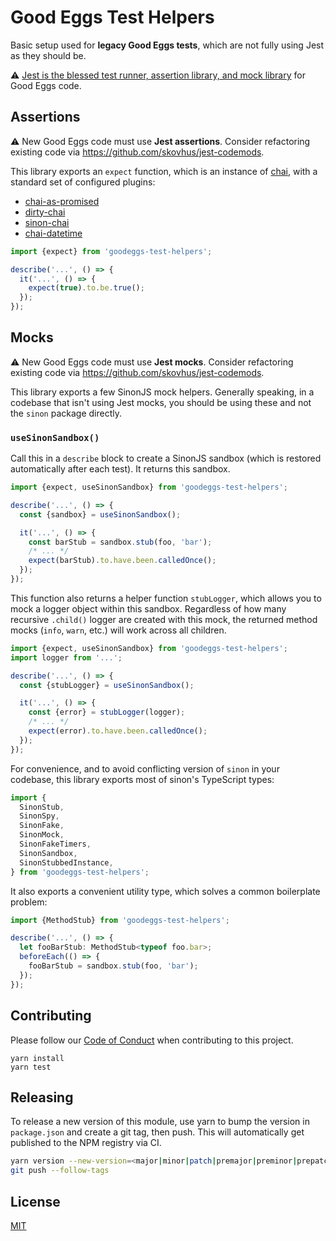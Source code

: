 # Good Eggs Test Helpers

Basic setup used for **legacy Good Eggs tests**, which are not fully using Jest as they should be.

:warning: [Jest is the blessed test runner, assertion library, and mock library](https://github.com/goodeggs/standards-and-best-practices/blob/2e4a4782bea91954abf3c3323c57f9dd2d8ca15f/modules-and-libraries/blessed.md#testing)
for Good Eggs code.

## Assertions

:warning: New Good Eggs code must use **Jest assertions**. Consider refactoring existing code
via https://github.com/skovhus/jest-codemods.

This library exports an `expect` function, which is an instance of [chai](http://chaijs.com/),
with a standard set of configured plugins:
- [chai-as-promised](https://www.chaijs.com/plugins/chai-as-promised/)
- [dirty-chai](https://www.chaijs.com/plugins/dirty-chai/)
- [sinon-chai](https://www.chaijs.com/plugins/sinon-chai/)
- [chai-datetime](https://www.chaijs.com/plugins/chai-datetime/)

```js
import {expect} from 'goodeggs-test-helpers';

describe('...', () => {
  it('...', () => {
    expect(true).to.be.true();
  });
});
```

## Mocks

:warning: New Good Eggs code must use **Jest mocks**. Consider refactoring existing code
via https://github.com/skovhus/jest-codemods.

This library exports a few SinonJS mock helpers. Generally speaking, in a codebase that isn't
using Jest mocks, you should be using these and not the `sinon` package directly.

### `useSinonSandbox()`

Call this in a `describe` block to create a SinonJS sandbox (which is restored automatically after
each test). It returns this sandbox.

```js
import {expect, useSinonSandbox} from 'goodeggs-test-helpers';

describe('...', () => {
  const {sandbox} = useSinonSandbox();

  it('...', () => {
    const barStub = sandbox.stub(foo, 'bar');
    /* ... */
    expect(barStub).to.have.been.calledOnce();
  });
});
```

This function also returns a helper function `stubLogger`, which allows you to mock a logger
object within this sandbox. Regardless of how many recursive `.child()` logger are created with
this mock, the returned method mocks (`info`, `warn`, etc.) will work across all children.

```js
import {expect, useSinonSandbox} from 'goodeggs-test-helpers';
import logger from '...';

describe('...', () => {
  const {stubLogger} = useSinonSandbox();

  it('...', () => {
    const {error} = stubLogger(logger);
    /* ... */
    expect(error).to.have.been.calledOnce();
  });
});
```

For convenience, and to avoid conflicting version of `sinon` in your codebase, this library
exports most of sinon's TypeScript types:
```typescript
import {
  SinonStub,
  SinonSpy,
  SinonFake,
  SinonMock,
  SinonFakeTimers,
  SinonSandbox,
  SinonStubbedInstance,
} from 'goodeggs-test-helpers';
```

It also exports a convenient utility type, which solves a common boilerplate problem:
```typescript
import {MethodStub} from 'goodeggs-test-helpers';

describe('...', () => {
  let fooBarStub: MethodStub<typeof foo.bar>;
  beforeEach(() => {
    fooBarStub = sandbox.stub(foo, 'bar');
  });
});
```

## Contributing

Please follow our [Code of Conduct](CODE_OF_CONDUCT.md) when contributing to this project.

```
yarn install
yarn test
```

## Releasing

To release a new version of this module, use yarn to bump the version
in `package.json` and create a git tag, then push. This will automatically
get published to the NPM registry via CI.

```sh
yarn version --new-version=<major|minor|patch|premajor|preminor|prepatch>
git push --follow-tags
```

## License

[MIT](LICENSE.md)

